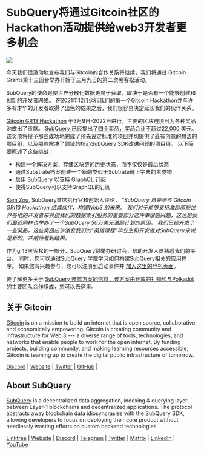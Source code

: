 # SubQuery将通过Gitcoin社区的Hackathon活动提供给web3开发者更多机会

![](https://miro.medium.com/max/1400/0*LdQoekBCsctSL0Po)

今天我们很激动地宣布我们与Gitcoin的合作关系将继续，我们将通过 Gitcoin Grants第十三回合举办开始于三月九日的第二次黑客松活动。

SubQuery的使命是使世界分散化数据更易于获取，取决于是否有一个能够创建和创新的开发者网络。 在2021年12月运行我们的第一个Gitcoin Hackathon并与许多有才华的开发者取得了出色的成果之后，我们很容易决定延长我们的伙伴关系。

[Gitcoin GR13 Hackathon](https://gitcoin.co/hackathon/gr13/onboard) 于3月9日-2022日进行，主要的区块链项目为各种奖品池做出了贡献。 [SubQuery 已经提出了四个奖品，奖品合计不超过22,000](https://gitcoin.co/hackathon/gr13/?org=subquery) 美元。 该奖项将授予那些成功地完成了预先设定标准的项目并切提供了最有创意的想法的项目组，以及那些解决了领域的核心SubQuery SDK改进问题的项目组。 以下简要概述了这些挑战：

- 构建一个解决方案，存储区块链的历史状态，而不仅仅是最后状态
- 通过Substrate档案创建一个新的类似于Subtrate链上字典的生成物
- 启用 SubQuery 以支持 GraphQL 订阅
- 使得SubQuery可以支持GraphQL的订阅

[Sam Zou](https://twitter.com/zoujialiu), SubQuery首席执行官和创始人评论， _"SubQuery 自豪地与 Gitcoin GRI13 Hackathon 结成伙伴，构建Web3 的未来。 我们对于能够支持激励那些世界各地的开发者来共创我们的数据索引服务的重要部分这件事很感兴趣，这也是我们最近同样也举办了一个SubQuery 50万美元激励计划的原因。 我们已经开发了一些奖品，这些奖品应该激发我们的“英雄课程”毕业生和开发者对SubQuery来说是新的，并期待看到结果。_

作为gr13黑客松的一部分，SubQuery将举办研讨会，帮助开发人员熟悉我们的平台。 同时，您可以通过[SubQuery 学院](https://subquery.coassemble.com/unlock/dOKZW6O#/)学习如何构建SubQuery相关的应用程序。 如果您有兴趣参与，您可以注册到启动事件并 [加入这里的登机页面](https://gitcoin.co/hackathon/gr13/onboard)。

要了解更多关于 [SubQuery 赠款方案的信息，该方案由开放的礼物和与Polkadot的主要团队合作组成，您可以去这里](https://subquery.network/grants)。

## 关于 Gitcoin

[Gitcoin](http://www.gitcoin.co) is on a mission to build an internet that is open source, collaborative, and economically empowering. Gitcoin is creating community and infrastructure for Web 3 --- a diverse range of tools, technologies, and networks that enable people to work for the open internet. By funding projects, building community, and making learning resources accessible, Gitcoin is teaming up to create the digital public infrastructure of tomorrow.

[Discord](https://discord.gg/6PZUM3cFpz) | [Website](http://www.gitcoin.co) | [Twitter](https://twitter.com/gitcoin) | [GitHub](https://github.com/gitcoinco/) |

## About SubQuery

[SubQuery](https://subquery.network) is a decentralized data aggregation, indexing & querying layer between Layer-1 blockchains and decentralized applications. The protocol abstracts away blockchain data idiosyncrasies with the SubQuery SDK, allowing developers to focus on deploying their core product without needlessly wasting efforts on custom backend technologies.

​​[Linktree](https://linktr.ee/subquerynetwork) | [Website](https://subquery.network/) | [Discord](https://discord.com/invite/78zg8aBSMG) | [Telegram](https://t.me/subquerynetwork) | [Twitter](https://twitter.com/subquerynetwork) | [Matrix](https://matrix.to/#/#subquery:matrix.org) | [LinkedIn](https://www.linkedin.com/company/subquery) | [YouTube](https://www.youtube.com/channel/UCi1a6NUUjegcLHDFLr7CqLw)
